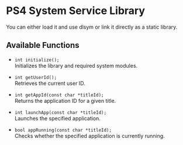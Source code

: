 # PS4 System Service Library

You can either load it and use dlsym or link it directly as a static library.

## Available Functions

- ```int initialize();```  
  Initializes the library and required system modules.

- `int getUserId();`  
  Retrieves the current user ID.

- `int getAppId(const char *titleId);`  
  Returns the application ID for a given title.

- `int launchApp(const char *titleId);`  
  Launches the specified application.

- `bool appRunning(const char *titleId);`  
  Checks whether the specified application is currently running.
